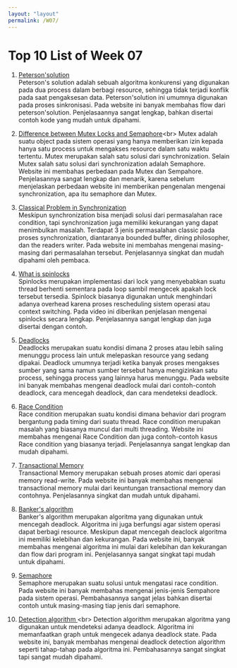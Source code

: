 ```yaml
---
layout: "layout"
permalink: /W07/
---
```


# Top 10 List of Week 07

1. [Peterson'solution](https://www.geeksforgeeks.org/petersons-algorithm-in-process-synchronization/)<br>
Peterson's solution adalah sebuah algoritma konkurensi yang digunakan pada dua process dalam berbagi resource, sehingga tidak terjadi konflik pada saat pengaksesan data. Peterson'solution ini umumnya digunakan pada proses sinkronisasi. Pada website ini banyak membahas flow dari peterson'solution. Penjelasaannya sangat lengkap, bahkan disertai contoh kode yang mudah untuk dipahami.

2. [Difference between Mutex Locks and Semaphore](https://afteracademy.com/blog/difference-between-mutex-and-semaphore-in-operating-system#:~:text=Mutex%20or%20Mutual%20Exclusion%20Object,handle%20the%20critical%20section%20problem.)<br>
Mutex adalah suatu object pada sistem operasi yang hanya memberikan izin kepada hanya satu process untuk mengakses resource dalam satu waktu tertentu. Mutex merupakan salah satu solusi dari synchronization. Selain Mutex salah satu solusi dari synchronization adalah Semaphore. Website ini membahas perbedaan pada Mutex dan Sempahore. Penjelasannya sangat lengkap dan menarik, karena sebelum menjelaskan perbedaan website ini memberikan pengenalan mengenai synchronization, apa itu semaphore dan Mutex.

3. [Classical Problem in Synchronization ](https://www.studytonight.com/operating-system/classical-problems-of-synchronization)<br>
Meskipun synchronization bisa menjadi solusi dari permasalahan race condition, tapi synchronization juga memiliki kekurangan yang dapat menimbulkan masalah. Terdapat 3 jenis permasalahan classic pada proses synchronization, diantaranya bounded buffer, dining philosopher, dan the readers writer. Pada website ini membahas mengenai masing-masing dari permasalahan tersebut. Penjelasannya singkat dan mudah dipahami oleh pembaca. 

4. [What is spinlocks](https://www.youtube.com/watch?v=cEcNLfXEaZs)<br>
Spinlocks merupakan implementasi dari lock yang menyebabkan suatu thread berhenti sementara pada loop sambil mengecek apakah lock tersebut tersedia. Spinlock biasanya digunakan untuk menghindari adanya overhead karena proses rescheduling sistem operasi atau context switching. Pada video ini diberikan penjelasan mengenai spinlocks secara lengkap. Penjelasannya sangat lengkap dan juga disertai dengan contoh.

5. [Deadlocks](https://www.guru99.com/deadlock-in-operating-system.html)<br>
Deadlocks merupakan suatu kondisi dimana 2 proses atau lebih saling menunggu process lain untuk melepaskan resource yang sedang dipakai. Deadlock umumnya terjadi ketika banyak proses mengakses sumber yang sama namun sumber tersebut hanya mengizinkan satu process, sehingga process yang lainnya harus menunggu. Pada website ini banyak membahas mengenai deadlock mulai dari contoh-contoh deadlock, cara mencegah deadlock, dan cara mendeteksi deadlock.

6. [Race Condition](https://www.baeldung.com/cs/race-conditions)<br>
Race condition merupakan suatu kondisi dimana behavior dari program bergantung pada timing dari suatu thread. Race condition merupakan masalah yang biasanya muncul dari multi threading. Website ini membahas mengenai Race Condition dan juga contoh-contoh kasus Race condition yang biasanya terjadi. Penjelasannya sangat lengkap dan mudah dipahami.

7. [Transactional Memory](https://www.tutorialspoint.com/transactional-memory)<br>
Transactional Memory merupakan sebuah proses atomic dari operasi memory read-write. Pada website ini banyak membahas mengenai transactional memory mulai dari keuntungan transactional memory dan contohnya. Penjelasannya singkat dan mudah untuk dipahami.

8. [Banker's algorithm](https://www.javatpoint.com/bankers-algorithm-in-operating-system)<br>
Banker's algorithm merupakan algoritma yang digunakan untuk mencegah deadlock. Algoritma ini juga berfungsi agar sistem operasi dapat berbagi resource. Meskipun dapat mencegah deaclock algoritma ini memiliki kelebihan dan kekurangan. Pada website ini, banyak membahas mengenai algoritma ini mulai dari kelebihan dan kekurangan dan flow dari program ini. Penjelasannya sangat singkat tapi mudah untuk dipahami.

9. [Semaphore](https://www.gatevidyalay.com/semaphore-semaphore-in-os-counting-semaphore/)<br>
Semaphore merupakan suatu solusi untuk mengatasi race condition. Pada website ini banyak membahas mengenai jenis-jenis Sempahore pada sistem operasi. Pembahasannya sangat jelas bahkan disertai contoh untuk masing-masing tiap jenis dari semaphore.

10. [Detection algorithm ](https://prepinsta.com/operating-systems/deadlock-detection-algorithm/#:~:text=Deadlock%20Detection%20Algorithm%20helps%20decide,graph%20to%20check%20deadlock%20state.)<br>
Detection algorithm merupakan algoritma yang digunakan untuk mendeteksi adanya deadlock. Algoritma ini memanfaatkan graph untuk mengecek adanya deadlock state. Pada website ini, banyak membahas mengenai deadlock detection algorithm seperti tahap-tahap pada algoritma ini. Pembahasannya sangat singkat tapi sangat mudah dipahami.
